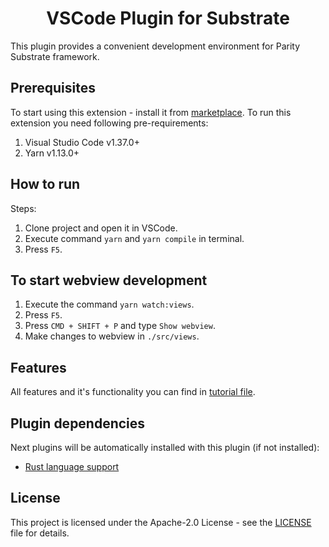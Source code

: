 <h1 align="center">VSCode Plugin for Substrate</h1>

This plugin provides a convenient development environment for Parity Substrate framework.

## Prerequisites

To start using this extension - install it from [marketplace](). To run this extension you need following pre-requirements:

1) Visual Studio Code v1.37.0+
2) Yarn v1.13.0+

## How to run

Steps:

1) Clone project and open it in VSCode.
2) Execute command `yarn` and `yarn compile` in terminal.
3) Press `F5`.

## To start webview development

1) Execute the command `yarn watch:views`.
2) Press `F5`.
3) Press `CMD + SHIFT + P` and type `Show webview`.
4) Make changes to webview in `./src/views`.

## Features

All features and it's functionality you can find in [tutorial file](TUTORIAL.md).

## Plugin dependencies

Next plugins will be automatically installed with this plugin (if not installed):

* [Rust language support](https://github.com/rust-lang/rls-vscode)

## License

This project is licensed under the Apache-2.0 License - see the [LICENSE](LICENSE) file for details.
